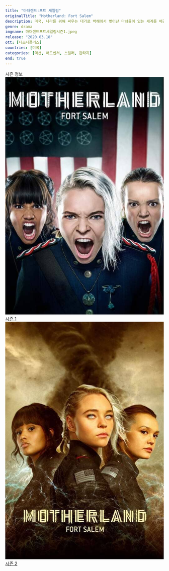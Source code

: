 ```yaml
---
title: "마더랜드:포트 세일럼"
originalTitle: "Motherland: Fort Salem"
description: 미국, 나라를 위해 싸우는 대가로 박해에서 벗어난 마녀들이 있는 세계를 배경으로 하는 이 시리즈는 훈련부터 파견까지, 초자연적 전술로 테러리스트 위협에 맞서는 세 여자의 이야기를 담고 있다.
genre: drama
imgname: 마더랜드포트세일럼시즌1.jpeg
release: "2020.03.18"
ott: [디즈니플러스]
countries: [미국]
categories: [액션, 어드벤처, 스릴러, 판타지]
end: true
---
```


<div class="title bold">시즌 정보</div>

<div class="season-list">
<div class="item">
<a href="https://lesflix.github.io/drama/마더랜드포트세일럼시즌1" >
<img src="/poster/마더랜드포트세일럼시즌1.jpeg" alt="마더랜드포트세일럼시즌1 포스터 ">
시즌 1</a>
</div>

<div class="item">
<a href="https://lesflix.github.io/drama/마더랜드포트세일럼시즌2" >
<img src="/poster/마더랜드포트세일럼시즌2.jpeg" alt="마더랜드포트세일럼시즌2 포스터 ">
시즌 2</a>
</div>
</div>
